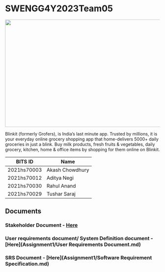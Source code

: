 # SWENGG4Y2023Team05

<img src="https://www.firstpost.com/wp-content/uploads/2022/08/bink.jpeg" width="1000" height="350">

Blinkit (formerly Grofers), is India’s last minute app. Trusted by millions, it is your everyday online grocery shopping app that home-delivers 5000+ daily groceries in just a blink. Buy milk products, fresh fruits & vegetables, daily grocery, kitchen, home & office items by shopping for them online on Blinkit.

BITS ID     | Name
----------  | -----
2021hs70003 | Akash Chowdhury
2021hs70012 | Aditya Negi
2021hs70030 | Rahul Anand
2021hs70029 | Tushar Saraj 

## Documents
### Stakeholder Document - [Here](Assignment1/Stakeholder.md)
### User requirements document/ System Definition document - [Here](Assignment1/User Requirements Document.md)
### SRS Document  - [Here](Assignment1/Software Requirement Specification.md)

